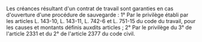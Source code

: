 Les créances résultant d'un contrat de travail sont garanties en cas d'ouverture d'une procédure de sauvegarde : 1° Par le privilège établi par les articles L. 143-10, L. 143-11, L. 742-6 et L. 751-15 du code du travail, pour les causes et montants définis auxdits articles ; 2° Par le privilège du 3° de l'article 2331 et du 2° de l'article 2377 du code civil.
